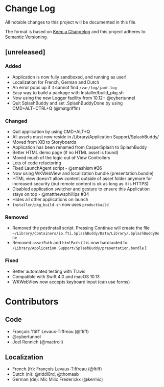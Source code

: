 # Change Log
All notable changes to this project will be documented in this file.

The format is based on [Keep a Changelog](http://keepachangelog.com/)
and this project adheres to [Semantic Versioning](http://semver.org/).

## [unreleased]

### Added

* Application is now fully sandboxed, and running as user!
* Localization for French, German and Dutch
* An error pops up if it cannot find `/var/log/jamf.log`
* Easy way to build a package with Installer/build_pkg.sh
* Now using the new Logger facility from 10.12+ @cybertunnel
* Quit SplashBuddy and set .SplashBuddyDone by using CMD+ALT+CTRL+Q (@matgriffin)

### Changed

* Quit application by using CMD+ALT+Q
* All assets must now reside in /Library/Application Support/SplashBuddy/
* Moved from XIB to Storyboards
* Application has been renamed from CasperSplash to SplashBuddy
* Better HTML demo page (if no HTML asset is found)
* Moved much of the logic out of View Controllers
* Lots of code refactoring
* Fixed LaunchAgent script - @smashism #26
* Now using WKWebView and localization bundle (presentation.bundle)
* HTML view doesn't allow content outside of asset folder anymore for increased security (but remote content is ok as long as it is HTTPS)
* Disabled application switcher and gesture to ensure this Application stays on top - @matthewsphillips #34
* Hides all other applications on launch
* `Installer/pkg_build.sh` now uses `productbuild`

### Removed

* Removed the postInstall script. Pressing Continue will create the file `~/Library/Containers/io.fti.SplashBuddy/Data/Library/.SplashBuddyDone`
* Removed `assetPath` and `htmlPath` (it is now hardcoded to `/Library/Application Support/SplashBuddy/presentation.bundle` )

### Fixed

* Better automated testing with Travis
* Compatible with Swift 4.0 and macOS 10.13
* WKWebView now accepts keyboard input (can use forms)


# Contributors

## Code

- François 'ftiff' Levaux-Tiffreau (@ftiff)
- @cybertunnel
- Joel Rennich (@mactroll)


## Localization

- French (fr): François Levaux-Tiffreau (@ftiff)
- Dutch (nl): @riddl0rd, @thomasb
- German (de): Mic Milic Frederickx (@kermic)


